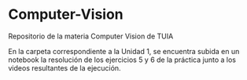 # Computer-Vision
Repositorio de la materia Computer Vision de TUIA

En la carpeta correspondiente a la Unidad 1, se encuentra subida en un notebook la resolución de los ejercicios 5 y 6 de la práctica junto a los videos resultantes de la ejecución.

